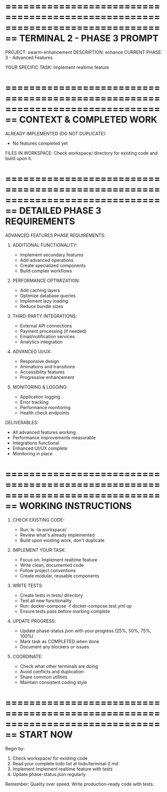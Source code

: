 
================================================================================
TERMINAL 2 - PHASE 3 PROMPT
================================================================================

PROJECT: swarm-enhancement
DESCRIPTION: enhance
CURRENT PHASE: 3 - Advanced Features

YOUR SPECIFIC TASK: Implement realtime feature

================================================================================
CONTEXT & COMPLETED WORK
================================================================================

ALREADY IMPLEMENTED (DO NOT DUPLICATE):
- No features completed yet

FILES IN WORKSPACE:
Check workspace/ directory for existing code and build upon it.

================================================================================
DETAILED PHASE 3 REQUIREMENTS
================================================================================

ADVANCED FEATURES PHASE REQUIREMENTS:

1. ADDITIONAL FUNCTIONALITY:
   - Implement secondary features
   - Add advanced operations
   - Create specialized components
   - Build complex workflows

2. PERFORMANCE OPTIMIZATION:
   - Add caching layers
   - Optimize database queries
   - Implement lazy loading
   - Reduce bundle sizes

3. THIRD-PARTY INTEGRATIONS:
   - External API connections
   - Payment processing (if needed)
   - Email/notification services
   - Analytics integration

4. ADVANCED UI/UX:
   - Responsive design
   - Animations and transitions
   - Accessibility features
   - Progressive enhancement

5. MONITORING & LOGGING:
   - Application logging
   - Error tracking
   - Performance monitoring
   - Health check endpoints

DELIVERABLES:
- All advanced features working
- Performance improvements measurable
- Integrations functional
- Enhanced UI/UX complete
- Monitoring in place

================================================================================
WORKING INSTRUCTIONS
================================================================================

1. CHECK EXISTING CODE:
   - Run: ls -la workspace/
   - Review what's already implemented
   - Build upon existing work, don't duplicate

2. IMPLEMENT YOUR TASK:
   - Focus on: Implement realtime feature
   - Write clean, documented code
   - Follow project conventions
   - Create modular, reusable components

3. WRITE TESTS:
   - Create tests in tests/ directory
   - Test all new functionality
   - Run: docker-compose -f docker-compose.test.yml up
   - Ensure tests pass before marking complete

4. UPDATE PROGRESS:
   - Update phase-status.json with your progress (25%, 50%, 75%, 100%)
   - Mark task as COMPLETED when done
   - Document any blockers or issues

5. COORDINATE:
   - Check what other terminals are doing
   - Avoid conflicts and duplication
   - Share common utilities
   - Maintain consistent coding style

================================================================================
START NOW
================================================================================

Begin by:
1. Check workspace/ for existing code
2. Read your complete todo list at todo/terminal-2.md
3. Implement Implement realtime feature with tests
4. Update phase-status.json regularly

Remember: Quality over speed. Write production-ready code with tests.
